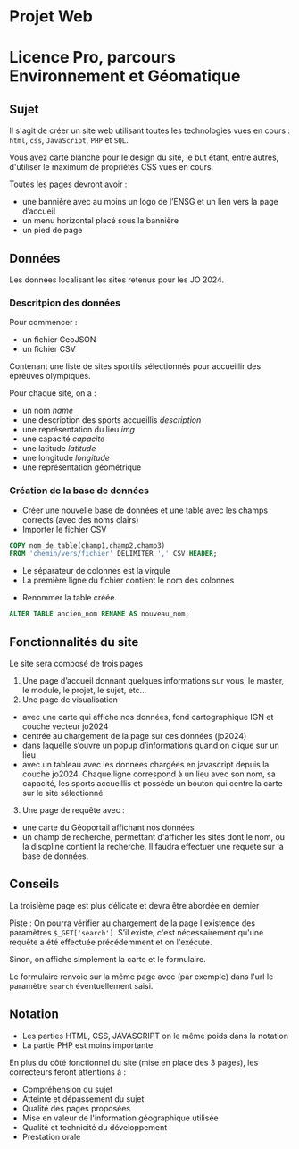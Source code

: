 # Projet Web

Licence Pro, parcours Environnement et Géomatique
======================

## Sujet

Il s'agit de créer un site web utilisant toutes les technologies vues en cours : `html`, `css`, `JavaScript`, `PHP` et `SQL`.

Vous avez carte blanche pour le design du site, le but étant, entre autres, d'utiliser le maximum de propriétés CSS
vues en cours.

Toutes les pages devront avoir :
* une bannière avec au moins un logo de l’ENSG et un lien vers la page d’accueil
* un menu horizontal placé sous la bannière
* un pied de page

## Données

Les données localisant les sites retenus pour les JO 2024.

### Descritpion des données

Pour commencer :

- un fichier GeoJSON
- un fichier CSV

Contenant une liste de sites sportifs sélectionnés pour accueillir des épreuves olympiques.

Pour chaque site, on a :

- un nom _name_
- une description des sports accueillis _description_
- une représentation du lieu _img_
- une capacité _capacite_
- une latitude _latitude_
- une longitude _longitude_
- une représentation géométrique

### Création de la base de données

* Créer une nouvelle base de données et une table avec les champs corrects (avec des noms clairs)
* Importer le fichier CSV
```sql
COPY nom_de_table(champ1,champ2,champ3)
FROM 'chemin/vers/fichier' DELIMITER ',' CSV HEADER;
```
  - Le séparateur de colonnes est la virgule
  - La première ligne du fichier contient le nom des colonnes
* Renommer la table créée.
```sql
ALTER TABLE ancien_nom RENAME AS nouveau_nom;
```

## Fonctionnalités du site

Le site sera composé de trois pages
1. Une page d’accueil donnant quelques informations sur vous, le master, le module, le projet, le sujet, etc...
2. Une page de visualisation
  - avec une carte qui affiche nos données, fond cartographique IGN et couche vecteur jo2024
  - centrée au chargement de la page sur ces données (jo2024)
  - dans laquelle s’ouvre un popup d’informations quand on clique sur un lieu
  - avec un tableau avec les données chargées en javascript depuis la couche jo2024. Chaque ligne correspond à un lieu avec son nom, sa capacité, les sports accueillis et possède un bouton qui centre la carte sur le site sélectionné
3. Une page de requête avec :
  - une carte du Géoportail affichant nos données
  - un champ de recherche, permettant d'afficher les sites dont le nom, ou la discpline contient la recherche. Il faudra effectuer une requete sur la base de données.
  
## Conseils

La troisième page est plus délicate et devra être abordée en dernier

Piste : On pourra vérifier au chargement de la page l'existence des paramètres `$_GET['search']`. S’il existe, c'est nécessairement qu'une requête a été effectuée précédemment et on l'exécute.

Sinon, on affiche simplement la carte et le formulaire.

Le formulaire renvoie sur la même page avec (par exemple) dans l'url le paramètre `search` éventuellement saisi.


## Notation

- Les parties HTML, CSS, JAVASCRIPT on le même poids dans la notation
- La partie PHP est moins importante.

En plus du côté fonctionnel du site (mise en place des 3 pages), les correcteurs feront attentions à :
- Compréhension du sujet
- Atteinte et dépassement du sujet.
- Qualité des pages proposées
- Mise en valeur de l'information géographique utilisée
- Qualité et technicité du développement
- Prestation orale

